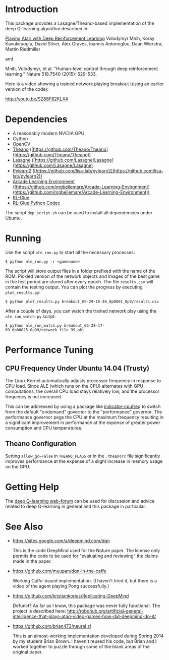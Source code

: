 # Introduction 

This package provides a Lasagne/Theano-based implementation of the deep
Q-learning algorithm described in:

[Playing Atari with Deep Reinforcement Learning](http://arxiv.org/abs/1312.5602)
Volodymyr Mnih, Koray Kavukcuoglu, David Silver, Alex Graves, Ioannis
Antonoglou, Daan Wierstra, Martin Riedmiller

and 

Mnih, Volodymyr, et al. "Human-level control through deep reinforcement learning." Nature 518.7540 (2015): 529-533.

Here is a video showing a trained network playing breakout (using an earlier version of the code):

 http://youtu.be/SZ88F82KLX4

# Dependencies

* A reasonably modern NVIDIA GPU
* Cython
* OpenCV
* [Theano](http://deeplearning.net/software/theano/) ([https://github.com/Theano/Theano](https://github.com/Theano/Theano))
* [Lasagne](http://lasagne.readthedocs.org/en/latest/) ([https://github.com/Lasagne/Lasagne](https://github.com/Lasagne/Lasagne)
* [Pylearn2](http://deeplearning.net/software/pylearn2/) ([https://github.com/lisa-lab/pylearn2](https://github.com/lisa-lab/pylearn2))
* [Arcade Learning Environment](http://www.arcadelearningenvironment.org/) ([https://github.com/mgbellemare/Arcade-Learning-Environment](https://github.com/mgbellemare/Arcade-Learning-Environment))
* [RL-Glue](http://glue.rl-community.org/wiki/Main_Page)
* [RL-Glue Python Codec](http://glue.rl-community.org/wiki/Python_Codec)

The script `dep_script.sh` can be used to install all dependencies under Ubuntu.


# Running

Use the script `ale_run.py` to start all the necessary processes:

`$ python ale_run.py -r <gamename>`


The script will store output files in a folder prefixed with the name
of the ROM.  Pickled version of the network objects and images of the
best game in the test period are stored after every epoch.  The file
`results.csv` will contain the testing output.  You can plot the
progress by executing `plot_results.py`:

`$ python plot_results.py breakout_09-29-15-46_0p0001_0p9/results.csv`

After a couple of days, you can watch the trained network play using the 
`ale_run_watch.py` script: 

`$ python ale_run_watch.py breakout_05-28-17-09_0p00025_0p99/network_file_99.pkl`

# Performance Tuning

## CPU Frequency Under Ubuntu 14.04 (Trusty)

The Linux Kernel automatically adjusts processor frequency in
response to CPU load. Since ALE (which runs on the CPU) alternates
with GPU computations, the overall CPU load stays relatively low, and
the processor frequency is not increased.

This can be addressed by using a package like
[indicator-cpufreq](https://launchpad.net/indicator-cpufreq) to switch
from the default "ondemand" governor to the "performance" governor.
The performance governor pegs the CPU at the maximum frequency
resulting in a significant improvement in performance at the expense
of greater power consumption and CPU temperatures.

## Theano Configuration

Setting `allow_gc=False` in `THEANO_FLAGS` or in the `.theanorc` file
significantly improves performance at the expense of a slight increase
in memory usage on the GPU.


# Getting Help

The [deep Q-learning web-forum](https://groups.google.com/forum/#!forum/deep-q-learning)
can be used for discussion and advice related to deep Q-learning in
general and this package in particular.

# See Also

* https://sites.google.com/a/deepmind.com/dqn

  This is the code DeepMind used for the Nature paper.  The license
  only permits the code to be used for "evaluating and reviewing" the
  claims made in the paper.

* https://github.com/muupan/dqn-in-the-caffe

  Working Caffe-based implementation.  (I haven't tried it, but there
  is a video of the agent playing Pong successfully.)

* https://github.com/kristjankorjus/Replicating-DeepMind

  Defunct?  As far as I know, this package was never fully functional.  The project is described here: 
  http://robohub.org/artificial-general-intelligence-that-plays-atari-video-games-how-did-deepmind-do-it/

* https://github.com/brian473/neural_rl

  This is an almost-working implementation developed during Spring
  2014 by my student Brian Brown.  I haven't reused his code, but
  Brian and I worked together to puzzle through some of the blank
  areas of the original paper.

